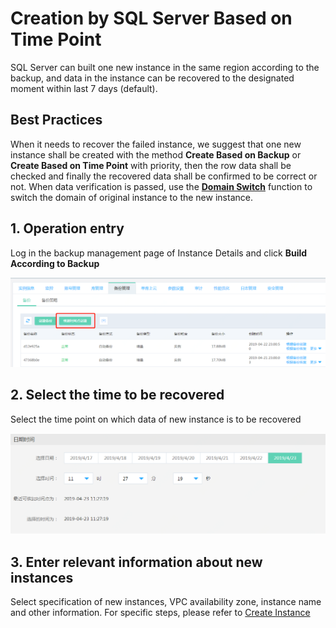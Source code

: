 # Creation by SQL Server Based on Time Point

SQL Server can built one new instance in the same region according to the backup, and data in the instance can be recovered to the designated moment within last 7 days (default).

## Best Practices
When it needs to recover the failed instance, we suggest that one new instance shall be created with the method **Create Based on Backup** or **Create Based on Time Point** with priority, then the row data shall be checked and finally the recovered data shall be confirmed to be correct or not. When data verification is passed, use the [**Domain Switch**](../../Instance/Exchanged-DNS.md) function to switch the domain of original instance to the new instance.

## 1. Operation entry
Log in the backup management page of Instance Details and click **Build According to Backup**

![根据时间点恢复1](../../../../../../image/RDS/SQL-Server-Create-To-Point-In-Time-1.png)

## 2. Select the time to be recovered
Select the time point on which data of new instance is to be recovered

![根据时间点恢复2](../../../../../../image/RDS/SQL-Server-Create-To-Point-In-Time-2.png)

## 3. Enter relevant information about new instances
Select specification of new instances, VPC availability zone, instance name and other information. For specific steps, please refer to [Create Instance](https://docs.jdcloud.com/en/rds/create-instance)
